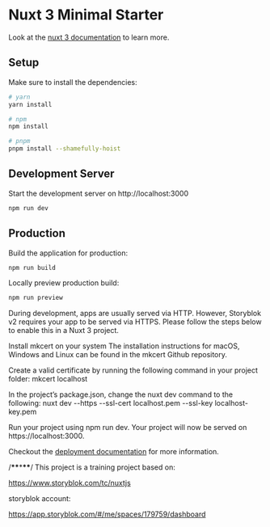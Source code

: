 # Nuxt 3 Minimal Starter

Look at the [nuxt 3 documentation](https://v3.nuxtjs.org) to learn more.

## Setup

Make sure to install the dependencies:

```bash
# yarn
yarn install

# npm
npm install

# pnpm
pnpm install --shamefully-hoist
```

## Development Server

Start the development server on http://localhost:3000

```bash
npm run dev
```

## Production

Build the application for production:

```bash
npm run build
```

Locally preview production build:

```bash
npm run preview
```

During development, apps are usually served via HTTP. However, Storyblok v2 requires your app to be served via HTTPS. Please follow the steps below to enable this in a Nuxt 3 project.

Install mkcert on your system The installation instructions for macOS, Windows and Linux can be found in the mkcert Github repository.

Create a valid certificate by running the following command in your project folder:
mkcert localhost

In the project’s package.json, change the nuxt dev command to the following:
nuxt dev --https --ssl-cert localhost.pem --ssl-key localhost-key.pem

Run your project using npm run dev. Your project will now be served on https://localhost:3000.

Checkout the [deployment documentation](https://v3.nuxtjs.org/guide/deploy/presets) for more information.

/****\*\*****\*****\*\*****/
This project is a training project based on:

https://www.storyblok.com/tc/nuxtjs

storyblok account:

https://app.storyblok.com/#/me/spaces/179759/dashboard
